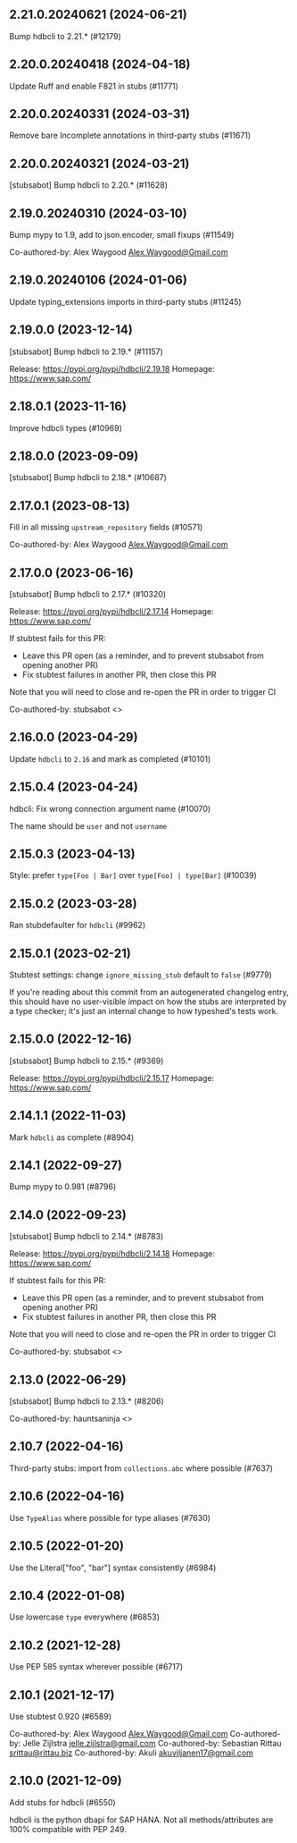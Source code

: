 ## 2.21.0.20240621 (2024-06-21)

Bump hdbcli to 2.21.* (#12179)

## 2.20.0.20240418 (2024-04-18)

Update Ruff and enable F821 in stubs (#11771)

## 2.20.0.20240331 (2024-03-31)

Remove bare Incomplete annotations in third-party stubs (#11671)

## 2.20.0.20240321 (2024-03-21)

[stubsabot] Bump hdbcli to 2.20.* (#11628)

## 2.19.0.20240310 (2024-03-10)

Bump mypy to 1.9, add to json.encoder, small fixups (#11549)

Co-authored-by: Alex Waygood <Alex.Waygood@Gmail.com>

## 2.19.0.20240106 (2024-01-06)

Update typing_extensions imports in third-party stubs (#11245)

## 2.19.0.0 (2023-12-14)

[stubsabot] Bump hdbcli to 2.19.* (#11157)

Release: https://pypi.org/pypi/hdbcli/2.19.18
Homepage: https://www.sap.com/

## 2.18.0.1 (2023-11-16)

Improve hdbcli types (#10969)

## 2.18.0.0 (2023-09-09)

[stubsabot] Bump hdbcli to 2.18.* (#10687)

## 2.17.0.1 (2023-08-13)

Fill in all missing `upstream_repository` fields (#10571)

Co-authored-by: Alex Waygood <Alex.Waygood@Gmail.com>

## 2.17.0.0 (2023-06-16)

[stubsabot] Bump hdbcli to 2.17.* (#10320)

Release: https://pypi.org/pypi/hdbcli/2.17.14
Homepage: https://www.sap.com/

If stubtest fails for this PR:
- Leave this PR open (as a reminder, and to prevent stubsabot from opening another PR)
- Fix stubtest failures in another PR, then close this PR

Note that you will need to close and re-open the PR in order to trigger CI

Co-authored-by: stubsabot <>

## 2.16.0.0 (2023-04-29)

Update `hdbcli` to `2.16` and mark as completed (#10101)

## 2.15.0.4 (2023-04-24)

hdbcli: Fix wrong connection argument name (#10070)

The name should be `user` and not `username`

## 2.15.0.3 (2023-04-13)

Style: prefer `type[Foo | Bar]` over `type[Foo] | type[Bar]` (#10039)

## 2.15.0.2 (2023-03-28)

Ran stubdefaulter for `hdbcli` (#9962)

## 2.15.0.1 (2023-02-21)

Stubtest settings: change `ignore_missing_stub` default to `false` (#9779)

If you're reading about this commit from an autogenerated changelog entry, this should have no user-visible impact on how the stubs are interpreted by a type checker; it's just an internal change to how typeshed's tests work.

## 2.15.0.0 (2022-12-16)

[stubsabot] Bump hdbcli to 2.15.* (#9369)

Release: https://pypi.org/pypi/hdbcli/2.15.17
Homepage: https://www.sap.com/

## 2.14.1.1 (2022-11-03)

Mark `hdbcli` as complete (#8904)

## 2.14.1 (2022-09-27)

Bump mypy to 0.981 (#8796)

## 2.14.0 (2022-09-23)

[stubsabot] Bump hdbcli to 2.14.* (#8783)

Release: https://pypi.org/pypi/hdbcli/2.14.18
Homepage: https://www.sap.com/

If stubtest fails for this PR:
- Leave this PR open (as a reminder, and to prevent stubsabot from opening another PR)
- Fix stubtest failures in another PR, then close this PR

Note that you will need to close and re-open the PR in order to trigger CI

Co-authored-by: stubsabot <>

## 2.13.0 (2022-06-29)

[stubsabot] Bump hdbcli to 2.13.* (#8206)

Co-authored-by: hauntsaninja <>

## 2.10.7 (2022-04-16)

Third-party stubs: import from `collections.abc` where possible (#7637)

## 2.10.6 (2022-04-16)

Use `TypeAlias` where possible for type aliases (#7630)

## 2.10.5 (2022-01-20)

Use the Literal["foo", "bar"] syntax consistently (#6984)

## 2.10.4 (2022-01-08)

Use lowercase `type` everywhere (#6853)

## 2.10.2 (2021-12-28)

Use PEP 585 syntax wherever possible (#6717)

## 2.10.1 (2021-12-17)

Use stubtest 0.920 (#6589)

Co-authored-by: Alex Waygood <Alex.Waygood@Gmail.com>
Co-authored-by: Jelle Zijlstra <jelle.zijlstra@gmail.com>
Co-authored-by: Sebastian Rittau <srittau@rittau.biz>
Co-authored-by: Akuli <akuviljanen17@gmail.com>

## 2.10.0 (2021-12-09)

Add stubs for hdbcli (#6550)

hdbcli is the python dbapi for SAP HANA. Not all methods/attributes are 100% compatible with PEP 249.

